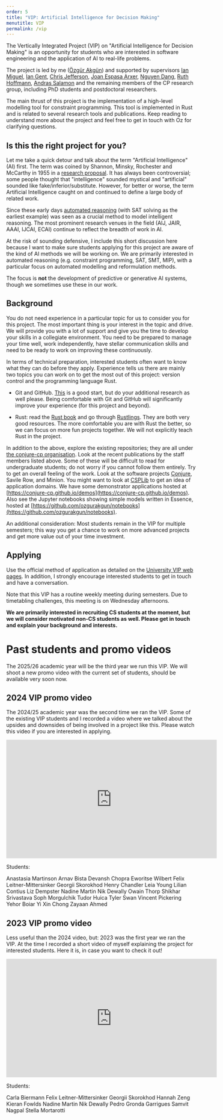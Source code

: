 ```yaml
---
order: 5
title: "VIP: Artificial Intelligence for Decision Making"
menutitle: VIP
permalink: /vip
---
```


The Vertically Integrated Project (VIP) on "Artificial Intelligence for Decision Making" is an opportunity for students who are interested in software engineering and the application of AI to real-life problems.

The project is led by me ([Özgür Akgün](https://www.st-andrews.ac.uk/computer-science/people/oa86/)) and supported by supervisors [Ian Miguel](https://www.st-andrews.ac.uk/computer-science/people/ijm/), [Ian Gent](https://www.st-andrews.ac.uk/computer-science/people/ipg1/), [Chris Jefferson](https://www.st-andrews.ac.uk/computer-science/people/caj21/), [Joan Espasa Arxer](https://www.st-andrews.ac.uk/computer-science/people/jea20/), [Nguyen Dang](https://www.st-andrews.ac.uk/computer-science/people/nttd/), [Ruth Hoffmann](https://www.st-andrews.ac.uk/computer-science/people/rh347/), [Andras Salamon](https://www.st-andrews.ac.uk/computer-science/people/as456/) and the remaining members of the CP research group, including PhD students and postdoctoral researchers.

The main thrust of this project is the implementation of a high-level modelling tool for constraint programming. This tool is implemented in Rust and is related to several research tools and publications. Keep reading to understand more about the project and feel free to get in touch with Oz for clarifying questions.

## Is this the right project for you?

Let me take a quick detour and talk about the term "Artificial Intelligence" (AI) first. The term was coined by Shannon, Minsky, Rochester and McCarthy in 1955 in a [research proposal](http://jmc.stanford.edu/articles/dartmouth/dartmouth.pdf). It has always been controversial; some people thought that "intelligence" sounded mystical and "artificial" sounded like fake/inferior/substitute. However, for better or worse, the term Artificial Intelligence caught on and continued to define a large body of related work.

Since these early days [automated reasoning](https://plato.stanford.edu/entries/reasoning-automated) (with SAT solving as the earliest example) was seen as a crucial method to model intelligent reasoning. The most prominent research venues in the field (AIJ, JAIR, AAAI, IJCAI, ECAI) continue to reflect the breadth of work in AI.

At the risk of sounding defensive, I include this short discussion here because I want to make sure students applying for this project are aware of the kind of AI methods we will be working on. We are primarily interested in automated reasoning (e.g. constraint programming, SAT, SMT, MIP), with a particular focus on automated modelling and reformulation methods.

The focus is **not** the development of predictive or generative AI systems, though we sometimes use these in our work.

## Background

You do not need experience in a particular topic for us to consider you for this project. The most important thing is your interest in the topic and drive. We will provide you with a lot of support and give you the time to develop your skills in a collegiate environment. You need to be prepared to manage your time well, work independently, have stellar communication skills and need to be ready to work on improving these continuously.

In terms of technical preparation, interested students often want to know what they can do before they apply. Experience tells us there are mainly two topics you can work on to get the most out of this project: version control and the programming language Rust.

- Git and GitHub. [This](https://swcarpentry.github.io/git-novice/) is a good start, but do your additional research as well please. Being comfortable with Git and GitHub will significantly improve your experience (for this project and beyond).

- Rust: read the [Rust book](https://doc.rust-lang.org/book/index.html) and go through [Rustlings](https://github.com/rust-lang/rustlings). They are both very good resources. The more comfortable you are with Rust the better, so we can focus on more fun projects together. We will not explicitly teach Rust in the project.

In addition to the above, explore the existing repositories; they are all under [the conjure-cp organisation](https://github.com/conjure-cp). Look at the recent publications by the staff members listed above. Some of these will be difficult to read for undergraduate students; do not worry if you cannot follow them entirely. Try to get an overall feeling of the work. Look at the software projects [Conjure](https://github.com/conjure-cp/conjure), Savile Row, and Minion. You might want to look at [CSPLib](https://www.csplib.org) to get an idea of application domains. We have some demonstrator applications hosted at [https://conjure-cp.github.io/demos](https://conjure-cp.github.io/demos). Also see the Jupyter notebooks showing simple models written in Essence, hosted at [https://github.com/ozgurakgun/notebooks](https://github.com/ozgurakgun/notebooks).

An additional consideration: Most students remain in the VIP for multiple semesters; this way you get a chance to work on more advanced projects and get more value out of your time investment.

## Applying

Use the official method of application as detailed on the [University VIP web pages](https://www.st-andrews.ac.uk/education/vip/). In addition, I strongly encourage interested students to get in touch and have a conversation.

Note that this VIP has a routine weekly meeting during semesters. Due to timetabling challenges, this meeting is on Wednesday afternoons.

**We are primarily interested in recruiting CS students at the moment, but we will consider motivated non-CS students as well. Please get in touch and explain your background and interests.**


# Past students and promo videos

The 2025/26 academic year will be the third year we run this VIP. We will shoot a new promo video with the current set of students, should be available very soon now.

## 2024 VIP promo video

The 2024/25 academic year was the second time we ran the VIP. Some of the existing VIP students and I recorded a video where we talked about the upsides and downsides of being involved in a project like this. Please watch this video if you are interested in applying.

<iframe width="560" height="315" style="display:block;margin:auto;" src="https://www.youtube.com/embed/PgnxbnGh3oo" title="YouTube video player" frameborder="0" allow="accelerometer; autoplay; clipboard-write; encrypted-media; gyroscope; picture-in-picture; web-share" allowfullscreen></iframe>

Students:

Anastasia Martinson
Arnav Bista
Devansh Chopra
Eworitse Wilbert
Felix Leitner-Mittersinker
Georgii Skorokhod
Henry Chandler
Leia Young
Lilian Contius
Liz Dempster
Nadine Martin
Nik Dewally
Owain Thorp
Shikhar Srivastava
Soph Morgulchik
Tudor Huica
Tyler Swan
Vincent Pickering
Yehor Boiar
Yi Xin Chong
Zayaan Ahmed


## 2023 VIP promo video

Less useful than the 2024 video, but: 2023 was the first year we ran the VIP. At the time I recorded a short video of myself explaining the project for interested students. Here it is, in case you want to check it out!

<iframe width="560" height="315" style="display:block;margin:auto;" src="https://www.youtube.com/embed/bK_QmJ4Mlos" title="YouTube video player" frameborder="0" allow="accelerometer; autoplay; clipboard-write; encrypted-media; gyroscope; picture-in-picture; web-share" allowfullscreen></iframe>

Students:

Carla Biermann
Felix Leitner-Mittersinker
Georgii Skorokhod
Hannah Zeng
Kieran Fowlds
Nadine Martin
Nik Dewally
Pedro Gronda Garrigues
Samvit Nagpal
Stella Mortarotti



